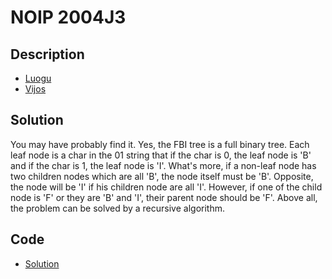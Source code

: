 # NOIP 2004J3

## Description

- [Luogu](https://www.luogu.com.cn/problem/P1087)
- [Vijos](https://www.vijos.org/p/1114)

## Solution

You may have probably find it. Yes, the FBI tree is a full binary tree. Each leaf node is a char in the 01 string that if the char is 0, the leaf node is 'B' and if the char is 1, the leaf node is 'I'. What's more, if a non-leaf node has two children nodes which are all 'B', the node itself must be 'B'. Opposite, the node will be 'I' if his children node are all 'I'. However, if one of the child node is 'F' or they are 'B' and 'I', their parent node should be 'F'. Above all, the problem can be solved by a recursive algorithm.

## Code

- [Solution](NOIP.2004J3.0.cpp)
